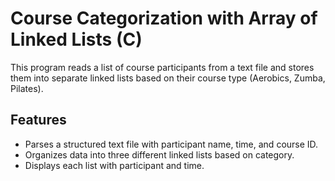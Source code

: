 # Course Categorization with Array of Linked Lists (C)

This program reads a list of course participants from a text file and stores them into separate linked lists based on their course type (Aerobics, Zumba, Pilates).

## Features
- Parses a structured text file with participant name, time, and course ID.
- Organizes data into three different linked lists based on category.
- Displays each list with participant and time.

